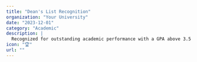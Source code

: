 ```yaml
---
title: "Dean's List Recognition"
organization: "Your University"
date: "2023-12-01"
category: "Academic"
description: |
  Recognized for outstanding academic performance with a GPA above 3.5 for three consecutive semesters.
icon: "🏆"
url: ""
---
```

